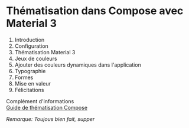 # Thématisation dans Compose avec Material 3

1. Introduction
2. Configuration
3. Thématisation Material 3
4. Jeux de couleurs
5. Ajouter des couleurs dynamiques dans l'application
6. Typographie
7. Formes
8. Mise en valeur
9. Félicitations

Complément d'informations<br>
[Guide de thématisation Compose](https://developer.android.com/develop/ui/compose/designsystems?hl=fr)

*Remarque: Toujous bien fait, supper*
